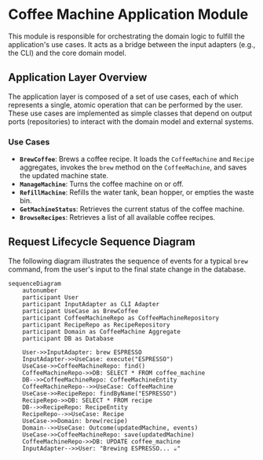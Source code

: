# Coffee Machine Application Module

This module is responsible for orchestrating the domain logic to fulfill the application's use cases. It acts as a bridge between the input adapters (e.g., the CLI) and the core domain model.

## Application Layer Overview

The application layer is composed of a set of use cases, each of which represents a single, atomic operation that can be performed by the user. These use cases are implemented as simple classes that depend on output ports (repositories) to interact with the domain model and external systems.

### Use Cases

*   **`BrewCoffee`**: Brews a coffee recipe. It loads the `CoffeeMachine` and `Recipe` aggregates, invokes the `brew` method on the `CoffeeMachine`, and saves the updated machine state.
*   **`ManageMachine`**: Turns the coffee machine on or off.
*   **`RefillMachine`**: Refills the water tank, bean hopper, or empties the waste bin.
*   **`GetMachineStatus`**: Retrieves the current status of the coffee machine.
*   **`BrowseRecipes`**: Retrieves a list of all available coffee recipes.

## Request Lifecycle Sequence Diagram

The following diagram illustrates the sequence of events for a typical `brew` command, from the user's input to the final state change in the database.

```mermaid
sequenceDiagram
    autonumber
    participant User
    participant InputAdapter as CLI Adapter
    participant UseCase as BrewCoffee
    participant CoffeeMachineRepo as CoffeeMachineRepository
    participant RecipeRepo as RecipeRepository
    participant Domain as CoffeeMachine Aggregate
    participant DB as Database

    User->>InputAdapter: brew ESPRESSO
    InputAdapter->>UseCase: execute("ESPRESSO")
    UseCase->>CoffeeMachineRepo: find()
    CoffeeMachineRepo->>DB: SELECT * FROM coffee_machine
    DB-->>CoffeeMachineRepo: CoffeeMachineEntity
    CoffeeMachineRepo-->>UseCase: CoffeeMachine
    UseCase->>RecipeRepo: findByName("ESPRESSO")
    RecipeRepo->>DB: SELECT * FROM recipe
    DB-->>RecipeRepo: RecipeEntity
    RecipeRepo-->>UseCase: Recipe
    UseCase->>Domain: brew(recipe)
    Domain-->>UseCase: Outcome(updatedMachine, events)
    UseCase->>CoffeeMachineRepo: save(updatedMachine)
    CoffeeMachineRepo->>DB: UPDATE coffee_machine
    InputAdapter-->>User: "Brewing ESPRESSO... ☕"
```
